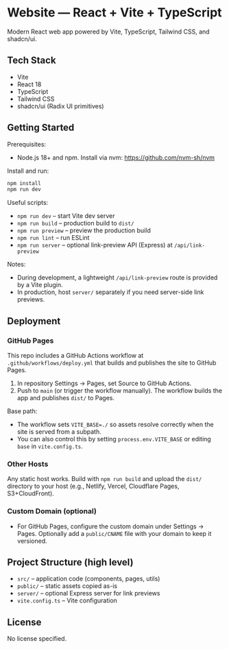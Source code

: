 # Website — React + Vite + TypeScript

Modern React web app powered by Vite, TypeScript, Tailwind CSS, and shadcn/ui.

## Tech Stack

- Vite
- React 18
- TypeScript
- Tailwind CSS
- shadcn/ui (Radix UI primitives)

## Getting Started

Prerequisites:
- Node.js 18+ and npm. Install via nvm: https://github.com/nvm-sh/nvm

Install and run:
```sh
npm install
npm run dev
```

Useful scripts:
- `npm run dev` – start Vite dev server
- `npm run build` – production build to `dist/`
- `npm run preview` – preview the production build
- `npm run lint` – run ESLint
- `npm run server` – optional link-preview API (Express) at `/api/link-preview`

Notes:
- During development, a lightweight `/api/link-preview` route is provided by a Vite plugin.
- In production, host `server/` separately if you need server-side link previews.

## Deployment

### GitHub Pages
This repo includes a GitHub Actions workflow at `.github/workflows/deploy.yml` that builds and publishes the site to GitHub Pages.

1. In repository Settings → Pages, set Source to GitHub Actions.
2. Push to `main` (or trigger the workflow manually). The workflow builds the app and publishes `dist/` to Pages.

Base path:
- The workflow sets `VITE_BASE=./` so assets resolve correctly when the site is served from a subpath.
- You can also control this by setting `process.env.VITE_BASE` or editing `base` in `vite.config.ts`.

### Other Hosts
Any static host works. Build with `npm run build` and upload the `dist/` directory to your host (e.g., Netlify, Vercel, Cloudflare Pages, S3+CloudFront).

### Custom Domain (optional)
- For GitHub Pages, configure the custom domain under Settings → Pages. Optionally add a `public/CNAME` file with your domain to keep it versioned.

## Project Structure (high level)
- `src/` – application code (components, pages, utils)
- `public/` – static assets copied as-is
- `server/` – optional Express server for link previews
- `vite.config.ts` – Vite configuration

## License
No license specified.

